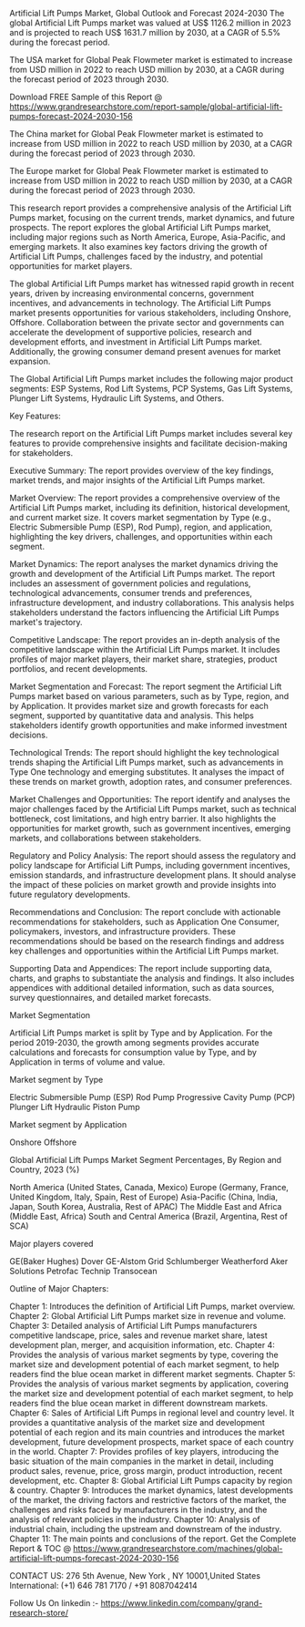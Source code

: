 Artificial Lift Pumps Market, Global Outlook and Forecast 2024-2030
The global Artificial Lift Pumps market was valued at US$ 1126.2 million in 2023 and is projected to reach US$ 1631.7 million by 2030, at a CAGR of 5.5% during the forecast period.

The USA market for Global Peak Flowmeter market is estimated to increase from USD million in 2022 to reach USD million by 2030, at a CAGR during the forecast period of 2023 through 2030.

Download FREE Sample of this Report @ https://www.grandresearchstore.com/report-sample/global-artificial-lift-pumps-forecast-2024-2030-156

The China market for Global Peak Flowmeter market is estimated to increase from USD million in 2022 to reach USD million by 2030, at a CAGR during the forecast period of 2023 through 2030.

The Europe market for Global Peak Flowmeter market is estimated to increase from USD million in 2022 to reach USD million by 2030, at a CAGR during the forecast period of 2023 through 2030.

This research report provides a comprehensive analysis of the Artificial Lift Pumps market, focusing on the current trends, market dynamics, and future prospects. The report explores the global Artificial Lift Pumps market, including major regions such as North America, Europe, Asia-Pacific, and emerging markets. It also examines key factors driving the growth of Artificial Lift Pumps, challenges faced by the industry, and potential opportunities for market players.

The global Artificial Lift Pumps market has witnessed rapid growth in recent years, driven by increasing environmental concerns, government incentives, and advancements in technology. The Artificial Lift Pumps market presents opportunities for various stakeholders, including Onshore, Offshore. Collaboration between the private sector and governments can accelerate the development of supportive policies, research and development efforts, and investment in Artificial Lift Pumps market. Additionally, the growing consumer demand present avenues for market expansion.

The Global Artificial Lift Pumps market includes the following major product segments: ESP Systems, Rod Lift Systems, PCP Systems, Gas Lift Systems, Plunger Lift Systems, Hydraulic Lift Systems, and Others.

Key Features:

The research report on the Artificial Lift Pumps market includes several key features to provide comprehensive insights and facilitate decision-making for stakeholders.

Executive Summary: The report provides overview of the key findings, market trends, and major insights of the Artificial Lift Pumps market.

Market Overview: The report provides a comprehensive overview of the Artificial Lift Pumps market, including its definition, historical development, and current market size. It covers market segmentation by Type (e.g., Electric Submersible Pump (ESP), Rod Pump), region, and application, highlighting the key drivers, challenges, and opportunities within each segment.

Market Dynamics: The report analyses the market dynamics driving the growth and development of the Artificial Lift Pumps market. The report includes an assessment of government policies and regulations, technological advancements, consumer trends and preferences, infrastructure development, and industry collaborations. This analysis helps stakeholders understand the factors influencing the Artificial Lift Pumps market's trajectory.

Competitive Landscape: The report provides an in-depth analysis of the competitive landscape within the Artificial Lift Pumps market. It includes profiles of major market players, their market share, strategies, product portfolios, and recent developments.

Market Segmentation and Forecast: The report segment the Artificial Lift Pumps market based on various parameters, such as by Type, region, and by Application. It provides market size and growth forecasts for each segment, supported by quantitative data and analysis. This helps stakeholders identify growth opportunities and make informed investment decisions.

Technological Trends: The report should highlight the key technological trends shaping the Artificial Lift Pumps market, such as advancements in Type One technology and emerging substitutes. It analyses the impact of these trends on market growth, adoption rates, and consumer preferences.

Market Challenges and Opportunities: The report identify and analyses the major challenges faced by the Artificial Lift Pumps market, such as technical bottleneck, cost limitations, and high entry barrier. It also highlights the opportunities for market growth, such as government incentives, emerging markets, and collaborations between stakeholders.

Regulatory and Policy Analysis: The report should assess the regulatory and policy landscape for Artificial Lift Pumps, including government incentives, emission standards, and infrastructure development plans. It should analyse the impact of these policies on market growth and provide insights into future regulatory developments.

Recommendations and Conclusion: The report conclude with actionable recommendations for stakeholders, such as Application One Consumer, policymakers, investors, and infrastructure providers. These recommendations should be based on the research findings and address key challenges and opportunities within the Artificial Lift Pumps market.

Supporting Data and Appendices: The report include supporting data, charts, and graphs to substantiate the analysis and findings. It also includes appendices with additional detailed information, such as data sources, survey questionnaires, and detailed market forecasts.

Market Segmentation

Artificial Lift Pumps market is split by Type and by Application. For the period 2019-2030, the growth among segments provides accurate calculations and forecasts for consumption value by Type, and by Application in terms of volume and value.

Market segment by Type

Electric Submersible Pump (ESP)
Rod Pump
Progressive Cavity Pump (PCP)
Plunger Lift
Hydraulic Piston Pump

Market segment by Application

Onshore
Offshore

Global Artificial Lift Pumps Market Segment Percentages, By Region and Country, 2023 (%)

North America (United States, Canada, Mexico)
Europe (Germany, France, United Kingdom, Italy, Spain, Rest of Europe)
Asia-Pacific (China, India, Japan, South Korea, Australia, Rest of APAC)
The Middle East and Africa (Middle East, Africa)
South and Central America (Brazil, Argentina, Rest of SCA)

Major players covered

GE(Baker Hughes)
Dover
GE-Alstom Grid
Schlumberger
Weatherford
Aker Solutions
Petrofac
Technip
Transocean

Outline of Major Chapters:

Chapter 1: Introduces the definition of Artificial Lift Pumps, market overview.
Chapter 2: Global Artificial Lift Pumps market size in revenue and volume.
Chapter 3: Detailed analysis of Artificial Lift Pumps manufacturers competitive landscape, price, sales and revenue market share, latest development plan, merger, and acquisition information, etc.
Chapter 4: Provides the analysis of various market segments by type, covering the market size and development potential of each market segment, to help readers find the blue ocean market in different market segments.
Chapter 5: Provides the analysis of various market segments by application, covering the market size and development potential of each market segment, to help readers find the blue ocean market in different downstream markets.
Chapter 6: Sales of Artificial Lift Pumps in regional level and country level. It provides a quantitative analysis of the market size and development potential of each region and its main countries and introduces the market development, future development prospects, market space of each country in the world.
Chapter 7: Provides profiles of key players, introducing the basic situation of the main companies in the market in detail, including product sales, revenue, price, gross margin, product introduction, recent development, etc.
Chapter 8: Global Artificial Lift Pumps capacity by region & country.
Chapter 9: Introduces the market dynamics, latest developments of the market, the driving factors and restrictive factors of the market, the challenges and risks faced by manufacturers in the industry, and the analysis of relevant policies in the industry.
Chapter 10: Analysis of industrial chain, including the upstream and downstream of the industry.
Chapter 11: The main points and conclusions of the report.
Get the Complete Report & TOC @ https://www.grandresearchstore.com/machines/global-artificial-lift-pumps-forecast-2024-2030-156

CONTACT US:
276 5th Avenue, New York , NY 10001,United States
International: (+1) 646 781 7170 / +91 8087042414

Follow Us On linkedin :- https://www.linkedin.com/company/grand-research-store/
